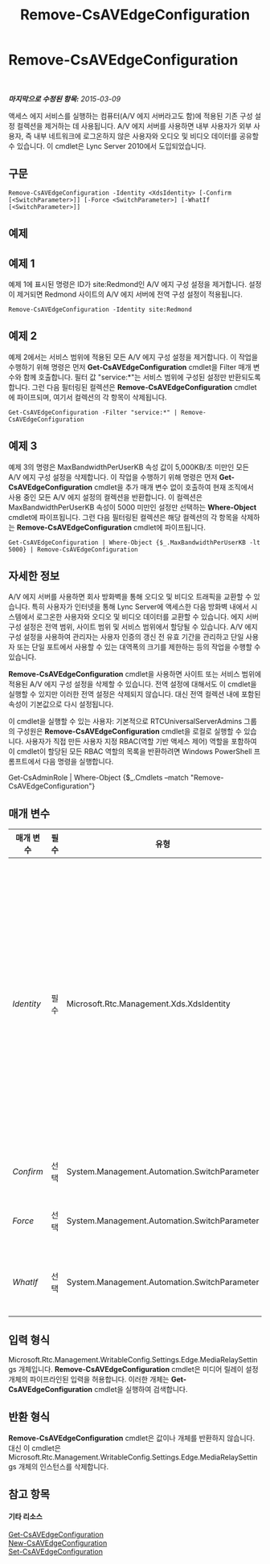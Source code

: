 ﻿---
title: Remove-CsAVEdgeConfiguration
TOCTitle: Remove-CsAVEdgeConfiguration
ms:assetid: 98bceec5-ed9d-4574-b6bf-f51e0f414ca7
ms:mtpsurl: https://technet.microsoft.com/ko-kr/library/Gg398786(v=OCS.15)
ms:contentKeyID: 49304477
ms.date: 08/24/2015
mtps_version: v=OCS.15
ms.translationtype: HT
---

# Remove-CsAVEdgeConfiguration

 

_**마지막으로 수정된 항목:** 2015-03-09_

액세스 에지 서비스를 실행하는 컴퓨터(A/V 에지 서버라고도 함)에 적용된 기존 구성 설정 컬렉션을 제거하는 데 사용됩니다. A/V 에지 서버를 사용하면 내부 사용자가 외부 사용자, 즉 내부 네트워크에 로그온하지 않은 사용자와 오디오 및 비디오 데이터를 공유할 수 있습니다. 이 cmdlet은 Lync Server 2010에서 도입되었습니다.

## 구문

    Remove-CsAVEdgeConfiguration -Identity <XdsIdentity> [-Confirm [<SwitchParameter>]] [-Force <SwitchParameter>] [-WhatIf [<SwitchParameter>]]

## 예제

## 예제 1

예제 1에 표시된 명령은 ID가 site:Redmond인 A/V 에지 구성 설정을 제거합니다. 설정이 제거되면 Redmond 사이트의 A/V 에지 서버에 전역 구성 설정이 적용됩니다.

    Remove-CsAVEdgeConfiguration -Identity site:Redmond

## 예제 2

예제 2에서는 서비스 범위에 적용된 모든 A/V 에지 구성 설정을 제거합니다. 이 작업을 수행하기 위해 명령은 먼저 **Get-CsAVEdgeConfiguration** cmdlet을 Filter 매개 변수와 함께 호출합니다. 필터 값 "service:\*"는 서비스 범위에 구성된 설정만 반환되도록 합니다. 그런 다음 필터링된 컬렉션은 **Remove-CsAVEdgeConfiguration** cmdlet에 파이프되며, 여기서 컬렉션의 각 항목이 삭제됩니다.

    Get-CsAVEdgeConfiguration -Filter "service:*" | Remove-CsAVEdgeConfiguration

## 예제 3

예제 3의 명령은 MaxBandwidthPerUserKB 속성 값이 5,000KB/초 미만인 모든 A/V 에지 구성 설정을 삭제합니다. 이 작업을 수행하기 위해 명령은 먼저 **Get-CsAVEdgeConfiguration** cmdlet을 추가 매개 변수 없이 호출하여 현재 조직에서 사용 중인 모든 A/V 에지 설정의 컬렉션을 반환합니다. 이 컬렉션은 MaxBandwidthPerUserKB 속성이 5000 미만인 설정만 선택하는 **Where-Object** cmdlet에 파이프됩니다. 그런 다음 필터링된 컬렉션은 해당 컬렉션의 각 항목을 삭제하는 **Remove-CsAVEdgeConfiguration** cmdlet에 파이프됩니다.

    Get-CsAVEdgeConfiguration | Where-Object {$_.MaxBandwidthPerUserKB -lt 5000} | Remove-CsAVEdgeConfiguration

## 자세한 정보

A/V 에지 서버를 사용하면 회사 방화벽을 통해 오디오 및 비디오 트래픽을 교환할 수 있습니다. 특히 사용자가 인터넷을 통해 Lync Server에 액세스한 다음 방화벽 내에서 시스템에서 로그온한 사용자와 오디오 및 비디오 데이터를 교환할 수 있습니다. 에지 서버 구성 설정은 전역 범위, 사이트 범위 및 서비스 범위에서 할당될 수 있습니다. A/V 에지 구성 설정을 사용하여 관리자는 사용자 인증의 갱신 전 유효 기간을 관리하고 단일 사용자 또는 단일 포트에서 사용할 수 있는 대역폭의 크기를 제한하는 등의 작업을 수행할 수 있습니다.

**Remove-CsAVEdgeConfiguration** cmdlet을 사용하면 사이트 또는 서비스 범위에 적용된 A/V 에지 구성 설정을 삭제할 수 있습니다. 전역 설정에 대해서도 이 cmdlet을 실행할 수 있지만 이러한 전역 설정은 삭제되지 않습니다. 대신 전역 컬렉션 내에 포함된 속성이 기본값으로 다시 설정됩니다.

이 cmdlet을 실행할 수 있는 사용자: 기본적으로 RTCUniversalServerAdmins 그룹의 구성원은 **Remove-CsAVEdgeConfiguration** cmdlet을 로컬로 실행할 수 있습니다. 사용자가 직접 만든 사용자 지정 RBAC(역할 기반 액세스 제어) 역할을 포함하여 이 cmdlet이 할당된 모든 RBAC 역할의 목록을 반환하려면 Windows PowerShell 프롬프트에서 다음 명령을 실행합니다.

Get-CsAdminRole | Where-Object {$\_.Cmdlets –match "Remove-CsAVEdgeConfiguration"}

## 매개 변수


<table>
<colgroup>
<col style="width: 25%" />
<col style="width: 25%" />
<col style="width: 25%" />
<col style="width: 25%" />
</colgroup>
<thead>
<tr class="header">
<th>매개 변수</th>
<th>필수</th>
<th>유형</th>
<th>설명</th>
</tr>
</thead>
<tbody>
<tr class="odd">
<td><p><em>Identity</em></p></td>
<td><p>필수</p></td>
<td><p>Microsoft.Rtc.Management.Xds.XdsIdentity</p></td>
<td><p>제거할 A/V 에지 구성 설정 컬렉션에 대한 고유 식별자입니다. 전역 컬렉션을 &quot;제거&quot;하려면 -Identity global 구문을 사용합니다. 앞서 언급했듯이 전역 설정은 제거할 수 없으며 속성을 기본값으로 다시 설정하는 것만 가능합니다. 사이트 컬렉션을 제거하려면 -Identity site:Redmond 형태의 구문을 사용합니다. 서비스 범위에서 구성된 설정은</p>
<p>-Identity service:EdgeServer:atl-cs-001.litwareinc.com과 유사한 구문을 사용하여 참조해야 합니다.</p>
<p>정책 ID를 지정할 때는 와일드카드를 사용할 수 없습니다.</p></td>
</tr>
<tr class="even">
<td><p><em>Confirm</em></p></td>
<td><p>선택</p></td>
<td><p>System.Management.Automation.SwitchParameter</p></td>
<td><p>명령을 실행하기 전에 확인 메시지를 표시합니다.</p></td>
</tr>
<tr class="odd">
<td><p><em>Force</em></p></td>
<td><p>선택</p></td>
<td><p>System.Management.Automation.SwitchParameter</p></td>
<td><p>명령을 실행할 때 발생할 수 있는 심각하지 않은 오류 메시지를 표시하지 않습니다.</p></td>
</tr>
<tr class="even">
<td><p><em>WhatIf</em></p></td>
<td><p>선택</p></td>
<td><p>System.Management.Automation.SwitchParameter</p></td>
<td><p>명령을 실제로 실행하지 않고도 명령이 실행될 경우 발생할 수 있는 현상을 설명합니다.</p></td>
</tr>
</tbody>
</table>


## 입력 형식

Microsoft.Rtc.Management.WritableConfig.Settings.Edge.MediaRelaySettings 개체입니다. **Remove-CsAVEdgeConfiguration** cmdlet은 미디어 릴레이 설정 개체의 파이프라인된 입력을 허용합니다. 이러한 개체는 **Get-CsAVEdgeConfiguration** cmdlet을 실행하여 검색합니다.

## 반환 형식

**Remove-CsAVEdgeConfiguration** cmdlet은 값이나 개체를 반환하지 않습니다. 대신 이 cmdlet은 Microsoft.Rtc.Management.WritableConfig.Settings.Edge.MediaRelaySettings 개체의 인스턴스를 삭제합니다.

## 참고 항목

#### 기타 리소스

[Get-CsAVEdgeConfiguration](get-csavedgeconfiguration.md)  
[New-CsAVEdgeConfiguration](new-csavedgeconfiguration.md)  
[Set-CsAVEdgeConfiguration](set-csavedgeconfiguration.md)

